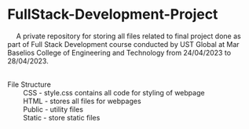 # FullStack-Development-Project

&emsp; A private repository for storing all files related to final project done as part of Full Stack Development course conducted by UST Global at Mar Baselios College of Engineering and Technology from 24/04/2023 to 28/04/2023.<br /><br /> 

File Structure <br />
&emsp;&emsp; CSS - style.css contains all code for styling of webpage <br />
&emsp;&emsp; HTML - stores all files for webpages<br />
&emsp;&emsp; Public - utility files<br />
&emsp;&emsp; Static - store static files<br />
